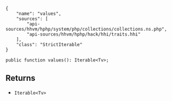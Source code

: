 ``` yamlmeta
{
    "name": "values",
    "sources": [
        "api-sources/hhvm/hphp/system/php/collections/collections.ns.php",
        "api-sources/hhvm/hphp/hack/hhi/traits.hhi"
    ],
    "class": "StrictIterable"
}
```




``` Hack
public function values(): Iterable<Tv>;
```




## Returns




+ ` Iterable<Tv> `
<!-- HHAPIDOC -->
